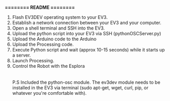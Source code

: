 **======== README ========**
1) Flash EV3DEV operating system to your EV3.
2) Establish a network connection between your EV3 and your computer.
3) Open a shell terminal and SSH into the EV3.
4) Upload the python script into your EV3 via SSH (pythonOSCServer.py)
5) Upload the Arduino code to the Arduino
6) Upload the Processing code.
7) Execute Python script and wait (approx 10-15 seconds) while it starts up a server.
8) Launch Processing.
9) Control the Robot with the Esplora
\
\
\
P.S Included the python-osc module. The ev3dev module needs to be installed in the EV3 via terminal (sudo apt-get, wget, curl, pip, or whatever you're comfortable with).

